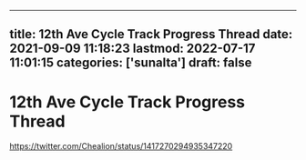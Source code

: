 
---
title: 12th Ave Cycle Track Progress Thread
date: 2021-09-09 11:18:23
lastmod: 2022-07-17 11:01:15
categories: ['sunalta']
draft: false
---


# 12th Ave Cycle Track Progress Thread
https://twitter.com/Chealion/status/1417270294935347220

<!-- #sunalta #public -->

<!-- {BearID:DAEAE04B-462B-4869-A793-A3212E2CF8F9-56394-00021FCC97D3B58E} -->
